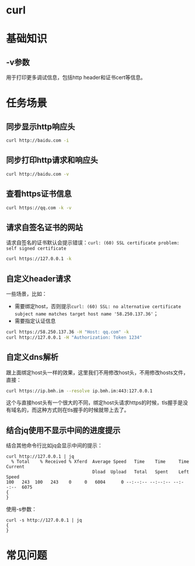 # curl

# 基础知识
## -v参数
用于打印更多调试信息，包括http header和证书cert等信息。

# 任务场景

## 同步显示http响应头
```bash
curl http://baidu.com -i
```

## 同步打印http请求和响应头
```bash
curl http://baidu.com -v
```

## 查看https证书信息
```bash
curl https://qq.com -k -v
```

## 请求自签名证书的网站
请求自签名的证书默认会提示错误：```curl: (60) SSL certificate problem: self signed certificate```
```bash
curl https://127.0.0.1 -k
```

## 自定义header请求
一些场景，比如：
- 需要绑定host，否则提示```curl: (60) SSL: no alternative certificate subject name matches target host name '58.250.137.36'```；
- 需要指定认证信息
```bash
curl https://58.250.137.36 -H "Host: qq.com" -k
curl http://127.0.0.1 -H "Authorization: Token 1234"
```

## 自定义dns解析
跟上面绑定host头一样的效果，这里我们不用修改host头，不用修改hosts文件，直接：
```bash
curl https://ip.bmh.im --resolve ip.bmh.im:443:127.0.0.1
```
这个与直接host头有一个很大的不同，绑定host头请求https的时候，tls握手是没有域名的，而这种方式则在tls握手的时候就带上去了。

## 结合jq使用不显示中间的进度提示
结合其他命令行比如jq会显示中间的提示：
```
curl http://127.0.0.1 | jq
  % Total    % Received % Xferd  Average Speed   Time    Time     Time  Current
                                 Dload  Upload   Total   Spent    Left  Speed
100   243  100   243    0     0   6004      0 --:--:-- --:--:-- --:--:--  6075
{
}
```
使用-s参数：
```
curl -s http://127.0.0.1 | jq
{
}
```


# 常见问题
